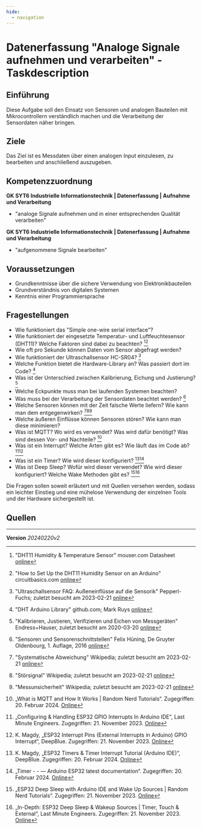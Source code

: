 ```yaml
---
hide:
  - navigation
---
```


# Datenerfassung "Analoge Signale aufnehmen und verarbeiten" - Taskdescription

## Einführung
Diese Aufgabe soll den Einsatz von Sensoren und analogen Bauteilen mit Mikrocontrollern verständlich machen und die Verarbeitung der Sensordaten näher bringen.

## Ziele
Das Ziel ist es Messdaten über einen analogen Input einzulesen, zu bearbeiten und anschließend auszugeben.

## Kompetenzzuordnung
**GK SYT6 Industrielle Informationstechnik | Datenerfassung | Aufnahme und Verarbeitung**  
* "analoge Signale aufnehmen und in einer entsprechenden Qualität verarbeiten"

**GK SYT6 Industrielle Informationstechnik | Datenerfassung | Aufnahme und Verarbeitung**  
* "aufgenommene Signale bearbeiten"

## Voraussetzungen
* Grundkenntnisse über die sichere Verwendung von Elektronikbauteilen
* Grundverständnis von digitalen Systemen
* Kenntnis einer Programmiersprache

## Fragestellungen
* Wie funktioniert das "Simple one-wire serial interface"?
* Wie funktioniert der eingesetzte Temperatur- und Luftfeuchtesensor (DHT11)? Welche Faktoren sind dabei zu beachten? [^5][^6]
* Wie oft pro Sekunde können Daten vom Sensor abgefragt werden?
* Wie funktioniert der Ultraschallsensor HC-SR04? [^21]
* Welche Funktion bietet die Hardware-Library an? Was passiert dort im Code? [^11]
* Was ist der Unterschied zwischen Kalibrierung, Eichung und Justierung? [^13]
* Welche Eckpunkte muss man bei laufenden Systemen beachten?
* Was muss bei der Verarbeitung der Sensordaten beachtet werden? [^17]
* Welche Sensoren können mit der Zeit falsche Werte liefern? Wie kann man dem entgegenwirken? [^19][^20][^22]
* Welche äußeren Einflüsse können Sensoren stören? Wie kann man diese minimieren?
* Was ist MQTT? Wo wird es verwendet? Was wird dafür benötigt? Was sind dessen Vor- und Nachteile? [^23]
* Was ist ein Interrupt? Welche Arten gibt es? Wie läuft das im Code ab? [^26][^28]
* Was ist ein Timer? Wie wird dieser konfiguriert? [^33][^34]
* Was ist Deep Sleep? Wofür wird dieser verwendet? Wie wird dieser konfiguriert? Welche Wake Methoden gibt es? [^27][^30]

Die Fragen sollen soweit erläutert und mit Quellen versehen werden, sodass ein leichter Einstieg und eine mühelose Verwendung der einzelnen Tools und der Hardware sichergestellt ist.

## Quellen
[^1]: "Arduino Mega 2560" Arduino Shop; zuletzt besucht am 2019-10-17 [online](https://store.arduino.cc/arduino-mega-2560-rev3)  
[^2]: "Arduino Web Editor Plugin" Arduino Create; zuletzt besucht am 2019-10-17 [online](https://create.arduino.cc/getting-started/plugin)  
[^3]: "Datasheet ATmega2560" Atmel [online](http://ww1.microchip.com/downloads/en/DeviceDoc/Atmel-2549-8-bit-AVR-Microcontroller-ATmega640-1280-1281-2560-2561_datasheet.pdf)  
[^4]: "Arduino API Reference" [online](https://www.arduino.cc/reference/en/language/functions/analog-io/analogread/)  
[^5]: "DHT11 Humidity & Temperature Sensor" mouser.com Datasheet [online](https://www.mouser.com/datasheet/2/758/DHT11-Technical-Data-Sheet-Translated-Version-1143054.pdf)  
[^6]: "How to Set Up the DHT11 Humidity Sensor on an Arduino" circuitbasics.com [online](http://www.circuitbasics.com/how-to-set-up-the-dht11-humidity-sensor-on-an-arduino/)  
[^7]: "How to Set Up an Ultrasonic Range Finder on an Arduino" circuitbasics.com [online](http://www.circuitbasics.com/how-to-set-up-an-ultrasonic-range-finder-on-an-arduino)  
[^8]: "Systemtechnik Theorie Unterlagen" elearning; zuletzt besucht 2020-02-15; [online](https://elearning.tgm.ac.at/course/view.php?id=1939)  
[^9]:: "HC-SR04 Ultrasonic Sensor" components101.com Datasheet [online](https://components101.com/ultrasonic-sensor-working-pinout-datasheet)   
[^10]: "Fritzing 0.9.4 Download" (sponsored by MBorko) [online](https://fritzing.org/download/0.9.4/windows-64bit/fritzing.0.9.4.64.pc_and_dll.zip)  
[^11]: "DHT Arduino Library" github.com; Mark Ruys [online](https://github.com/markruys/arduino-DHT)    
[^12]: "NodeMCU ESP32" joy-it.net; zuletzt besucht am 2022-13-02 [online](https://joy-it.net/de/products/SBC-NodeMCU-ESP32)   
[^13]: "Kalibrieren, Justieren, Verifizieren und Eichen von Messgeräten" Endress+Hauser, zuletzt besucht am 2020-03-20 [online](https://www.at.endress.com/de/dienstleistungsportfolio/industrielle-instandhaltungsservices/service-kalibrieren-messgeraete)  
[^14]: "Messtechnik - Grundlagen und Anwendungen der elektrischen Messtechnik" Rainer Parthier, Springer Vieweg, 8. Auflage, 2016  
[^15]: "KY-028 Digital Temperature Sensor Module" ArduinoModules, zuletzt besucht am 2020-03-20 [online](https://arduinomodules.info/ky-028-digital-temperature-sensor-module/)  
[^16]: "Messtechnik und Sensorik" Jörg Böttcher; zuletzt besucht am 2020-03-20 [online](https://messtechnik-und-sensorik.org/inhaltsverzeichnis/)    
[^17]: "Sensoren und Sensorenschnittstellen" Felix Hüning, De Gruyter Oldenbourg, 1. Auflage, 2016 [online](https://elearning.tgm.ac.at/pluginfile.php/9775/mod_resource/content/0/SensorenSensorschnittstellen_2016.pdf)  
[^18]: "NodeMCU ESP32" joy-it.net; zuletzt besucht am 2022-13-02 [online](https://joy-it.net/de/products/SBC-NodeMCU-ESP32)      
[^19]: "Systematische Abweichung" Wikipedia; zuletzt besucht am 2023-02-21 [online](https://de.wikipedia.org/wiki/Systematische_Abweichung)   
[^20]: "Störsignal" Wikipedia; zuletzt besucht am 2023-02-21 [online](https://de.wikipedia.org/wiki/St%C3%B6rsignal)   
[^21]: "Ultraschallsensor FAQ: Außeneinflüsse auf die Sensorik" Pepperl-Fuchs; zuletzt besucht am 2023-02-21 [online](https://blog.pepperl-fuchs.com/de/2018/ausseneinfluesse-auf-ultraschallsensoren/)   
[^22]: "Messunsicherheit" Wikipedia; zuletzt besucht am 2023-02-21 [online](https://de.wikipedia.org/wiki/Messunsicherheit)  
[^23]: „What is MQTT and How It Works | Random Nerd Tutorials“. Zugegriffen: 20. Februar 2024. [Online](https://randomnerdtutorials.com/what-is-mqtt-and-how-it-works/)  
[^24]: „MQTT - The Standard for IoT Messaging“. Zugegriffen: 20. Februar 2024. [Online](https://mqtt.org/)  
[^25]: „MQTT“, Wikipedia. 13. Februar 2024. Zugegriffen: 20. Februar 2024. [Online](https://en.wikipedia.org/w/index.php?title=MQTT&oldid=1207091720)  
[^26]: „Configuring & Handling ESP32 GPIO Interrupts In Arduino IDE“, Last Minute Engineers. Zugegriffen: 21. November 2023. [Online](https://lastminuteengineers.com/handling-esp32-gpio-interrupts-tutorial/)  
[^27]: „ESP32 Deep Sleep with Arduino IDE and Wake Up Sources | Random Nerd Tutorials“. Zugegriffen: 21. November 2023. [Online](https://randomnerdtutorials.com/esp32-deep-sleep-arduino-ide-wake-up-sources/)  
[^28]: K. Magdy, „ESP32 Interrupt Pins (External Interrupts in Arduino) GPIO Interrupt“, DeepBlue. Zugegriffen: 21. November 2023. [Online](https://deepbluembedded.com/esp32-external-interrupts-pins-arduino-examples/)  
[^29]: „ESP32 MQTT Publish Subscribe with Arduino IDE | Random Nerd Tutorials“. Zugegriffen: 21. November 2023. [Online](https://randomnerdtutorials.com/esp32-mqtt-publish-subscribe-arduino-ide/)  
[^30]: „In-Depth: ESP32 Deep Sleep & Wakeup Sources | Timer, Touch & External“, Last Minute Engineers. Zugegriffen: 21. November 2023. [Online](https://lastminuteengineers.com/esp32-deep-sleep-wakeup-sources/)  
[^31]: T. Nordquist, „MQTT Explorer“, MQTT Explorer. Zugegriffen: 5. Dezember 2023. [Online](http://mqtt-explorer.com/)  
[^32]: D. Tao, „MQTT on ESP32: A Beginner’s Guide“, www.emqx.com. Zugegriffen: 21. November 2023. [Online](https://www.emqx.com/en/blog/esp32-connects-to-the-free-public-mqtt-broker)    
[^33]: K. Magdy, „ESP32 Timers & Timer Interrupt Tutorial (Arduino IDE)“, DeepBlue. Zugegriffen: 20. Februar 2024. [Online](https://deepbluembedded.com/esp32-timers-timer-interrupt-tutorial-arduino-ide/)  
[^34]: „Timer - - — Arduino ESP32 latest documentation“. Zugegriffen: 20. Februar 2024. [Online](https://docs.espressif.com/projects/arduino-esp32/en/latest/api/timer.html)


---
**Version** *20240220v2*

